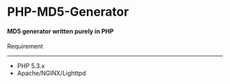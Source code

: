 PHP-MD5-Generator
=================

#### MD5 generator written purely in PHP

Requirement

---

* PHP 5.3.x
* Apache/NGINX/Lighttpd
